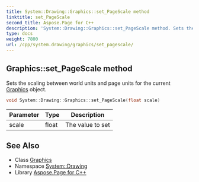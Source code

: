 ```yaml
---
title: System::Drawing::Graphics::set_PageScale method
linktitle: set_PageScale
second_title: Aspose.Page for C++
description: 'System::Drawing::Graphics::set_PageScale method. Sets the scaling between world units and page units for the current Graphics object in C++.'
type: docs
weight: 7800
url: /cpp/system.drawing/graphics/set_pagescale/
---
```

## Graphics::set_PageScale method


Sets the scaling between world units and page units for the current [Graphics](../) object.

```cpp
void System::Drawing::Graphics::set_PageScale(float scale)
```


| Parameter | Type | Description |
| --- | --- | --- |
| scale | float | The value to set |

## See Also

* Class [Graphics](../)
* Namespace [System::Drawing](../../)
* Library [Aspose.Page for C++](../../../)
